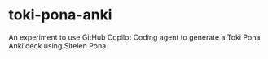 # toki-pona-anki
An experiment to use GitHub Copilot Coding agent to generate a Toki Pona Anki deck using Sitelen Pona
